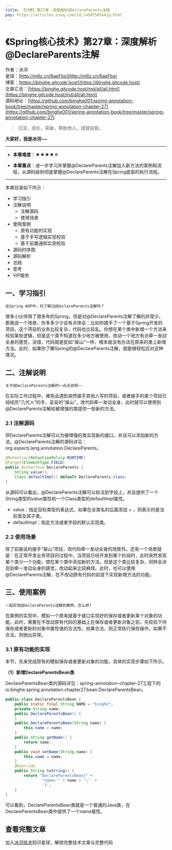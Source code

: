 ```yaml
---
title: 【付费】第27章：深度解析@DeclareParents注解
pay: https://articles.zsxq.com/id_rw597583o4jg.html
---
```


# 《Spring核心技术》第27章：深度解析@DeclareParents注解

作者：冰河
<br/>星球：[http://m6z.cn/6aeFbs](http://m6z.cn/6aeFbs)
<br/>博客：[https://binghe.gitcode.host](https://binghe.gitcode.host)
<br/>文章汇总：[https://binghe.gitcode.host/md/all/all.html](https://binghe.gitcode.host/md/all/all.html)
<br/>源码地址：[https://github.com/binghe001/spring-annotation-book/tree/master/spring-annotation-chapter-27](https://github.com/binghe001/spring-annotation-book/tree/master/spring-annotation-chapter-27)

> 沉淀，成长，突破，帮助他人，成就自我。

**大家好，我是冰河~~**

------

* **本章难度**：★★★★☆

* **本章重点**：进一步学习并掌握@DeclareParents注解加入新方法的案例和流程，从源码级别彻底掌握@DeclareParents注解在Spring底层的执行流程。

------

本章目录如下所示：

* 学习指引
* 注解说明
  * 注解源码
  * 使用场景
* 使用案例
  * 原有功能的实现
  * 基于手写逻辑实现校验
  * 基于前置通知实现校验
* 源码时序图
* 源码解析
* 总结
* 思考
* VIP服务

## 一、学习指引

`在Spring AOP中，你了解过@DeclareParents注解吗？`

很多小伙伴用了很多年的Spring，但是对@DeclareParents注解了解的非常少。那我说一个场景，你多多少少会有点体会：比如你接手了一个基于Spring开发的项目，这个项目的业务比较复杂，代码也比较乱。你想在某个类中新增一个方法来校验某些逻辑，但是这个类不知道在多少地方被使用，改动一个地方有点牵一发动全身的感觉，没错，代码就是犹如“屎山”一样，根本就没有办法在原来的类上新增方法。此时，如果你了解Spring的@DeclareParents注解，就能够轻松应对这种情况。

## 二、注解说明

`关于@DeclareParents注解的一点点说明~~`

在实际工作过程中，难免会遇到突然接手其他人写的项目，或者接手的某个项目已经经历“几代人”的手，妥妥的“屎山”，改代码牵一发动全身，此时就可以使用到@DeclareParents注解给被增强的类提供一些新的方法。

### 2.1 注解源码

@DeclareParents注解可以为被增强的类实现新的接口，并且可以添加新的方法。@DeclareParents注解的源码详见：org.aspectj.lang.annotation.DeclareParents。

```java
@Retention(RetentionPolicy.RUNTIME)
@Target(ElementType.FIELD)
public @interface DeclareParents {
    String value();
    Class defaultImpl() default DeclareParents.class;
}
```

从源码可以看出，@DeclareParents注解可以标注到字段上，并且提供了一个String类型的value属性和一个Class类型的defaultImpl属性。

* value：指定目标类型的表达式，如果在全类名的后面添加 + ，则表示的是当前类及其子类。
* defaultImpl：指定方法或者字段的默认实现类。

### 2.2 使用场景

除了前面说的接手“屎山”项目，改代码牵一发动全身的场景外。还有一个场景就是：在正常开发业务项目的过程中，当项目已经开发到某个阶段时，此时突然发现某个类少一个功能，想在某个类中添加新的方法。但是这个类比较复杂，同样会涉及到牵一发动全身的感觉，改动起来比较麻烦。此时，也可以使用@DeclareParents注解，在不改动原有代码的前提下实现新增方法的功能。

## 三、使用案例

`一起实现@DeclareParents注解的案例，怎么样?`

在案例的实现中，模拟一个原来就基于接口实现好的保存或者更新某个对象的功能，此时，需要在不改动原有代码的基础上在保存或者更新对象之前，先校验下待保存或者更新的对象中属性值的合法性，如果合法，则正常执行保存操作，如果不合法，则抛出异常。

### 3.1 原有功能的实现

本节，先来完成原有的模拟保存或者更新对象的功能，具体的实现步骤如下所示。

**（1）新增DeclareParentsBean类**

DeclareParentsBean类的源码详见：spring-annotation-chapter-27工程下的io.binghe.spring.annotation.chapter27.bean.DeclareParentsBean。

```java
public class DeclareParentsBean {
    public static final String NAME = "binghe";
    private String name;
    public DeclareParentsBean() {
    }
    public DeclareParentsBean(String name) {
        this.name = name;
    }
    public String getName() {
        return name;
    }
    public void setName(String name) {
        this.name = name;
    }
    @Override
    public String toString() {
        return "DeclareParentsBean{" +
                "name='" + name + '\'' +
                '}';
    }
}
```

可以看到，DeclareParentsBean类就是一个普通的Java类，在DeclareParentsBean类中提供了一个name属性。

## 查看完整文章

加入[冰河技术](http://m6z.cn/6aeFbs)知识星球，解锁完整技术文章与完整代码